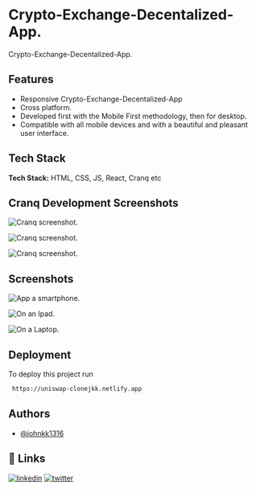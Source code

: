 
# Crypto-Exchange-Decentalized-App.

Crypto-Exchange-Decentalized-App.


## Features

- Responsive Crypto-Exchange-Decentalized-App
- Cross platform.
- Developed first with the Mobile First methodology, then for desktop.
- Compatible with all mobile devices and with a beautiful and pleasant user interface.


    
    
    
    
    

## Tech Stack

**Tech Stack:** HTML, CSS, JS, React, Cranq etc

## Cranq Development Screenshots

![Cranq screenshot.](https://user-images.githubusercontent.com/88212270/193360378-deb75a04-b5af-4f14-8acb-93fddb59dfde.png)

![Cranq screenshot.](https://user-images.githubusercontent.com/88212270/193360404-6cec4787-1a3c-4891-b376-aa0b495bb908.png)

![Cranq screenshot.](https://user-images.githubusercontent.com/88212270/193360409-76efd514-0b2a-4448-aaa6-6c13ac05ea2c.png)


## Screenshots

![App a smartphone.](https://user-images.githubusercontent.com/88212270/193360973-e3bce173-1f54-4628-8602-56bae45edd88.png)

![On an Ipad.](https://user-images.githubusercontent.com/88212270/193361007-76421c64-9347-4c17-ab22-1309ae5828ba.png)

![On a Laptop.](https://user-images.githubusercontent.com/88212270/193361013-ae79d3a0-0e5f-43a0-958b-20ce0f42c47a.png)

## Deployment

To deploy this project run

```bash
 https://uniswap-clonejkk.netlify.app
```


## Authors

- [@johnkk1316](https://github.com/johnkk1316)


## 🔗 Links
[![linkedin](https://img.shields.io/badge/linkedin-0A66C2?style=for-the-badge&logo=linkedin&logoColor=white)](https://www.linkedin.com/in/john-kinyanjui-82374120a/)
[![twitter](https://img.shields.io/badge/twitter-1DA1F2?style=for-the-badge&logo=twitter&logoColor=white)](https://twitter.com/@Vykin98)

